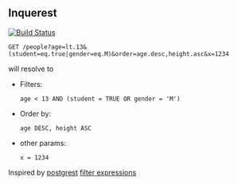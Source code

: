 ## Inquerest

[![Build Status](https://travis-ci.org/ivanceras/inquerest.svg?branch=master)](https://travis-ci.org/ivanceras/inquerest)

`GET /people?age=lt.13&(student=eq.true|gender=eq.M)&order=age.desc,height.asc&x=1234`

will resolve to 

* Filters:

    `age < 13 AND (student = TRUE OR gender = 'M')`
 
* Order by:

    `age DESC, height ASC`

* other params:

    `x = 1234`


Inspired by [postgrest](https://github.com/begriffs/postgrest) [filter expressions](https://github.com/begriffs/postgrest/wiki/Routing)
